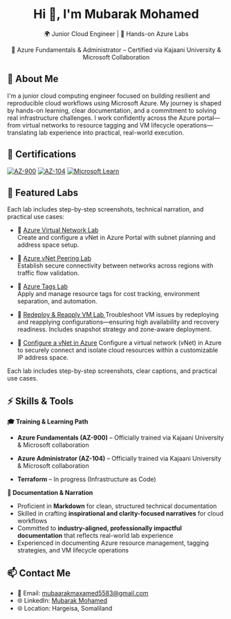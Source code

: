 
<h1 align="center">Hi 👋, I'm Mubarak Mohamed</h1> 
<p align="center">🌍 Junior Cloud Engineer | 🧪 Hands-on Azure Labs</p>
<p align="center">📘 Azure Fundamentals & Administrator – Certified via Kajaani University & Microsoft Collaboration </p>

## 🧠 About Me 
I'm a junior cloud computing engineer focused on building resilient and reproducible cloud workflows using Microsoft Azure. My journey is shaped by hands-on learning, clear documentation, and a commitment to solving real infrastructure challenges. I work confidently across the Azure portal—from virtual networks to resource tagging and VM lifecycle operations—translating lab experience into practical, real-world execution.

  ## 🏅 Certifications 

[![AZ-900](https://img.shields.io/badge/AZ--900-Trained-blue)](https://approval.edukamu.fi/v2/?code=TVRSaVpUSTFNbVJpTTJKbE9UQXdPREV6WkRNMVpHWTVOekJpWWpCbFlqVTZWVEpHYzJSSFZtdFlNVGxzZUdWTVZIZHBVa0ZWZWpOWlJqbEdaRTFvY1hWQ2RtaE9ZbFJ1TDNKblpYazBRMXB2VlRGWmRXbE9jR2x6VEd0RVVGQjFVbUZVU0hsNFVEVmtNM2gyY21oSGQwRnJXbkZDV1hGaGNXRkNSM3A0YVVOdFJucFVSVFIzZERSb2RHTTk=)
[![AZ-104](https://img.shields.io/badge/AZ--104-Trained-blue)](https://approval.edukamu.fi/v2/?code=TUdWaU1qZ3dORE0yTmpVMllqRTJNRE5qTUdWaVltVXlaams0WVdNd00yWTZWVEpHYzJSSFZtdFlNVGwzYzFvNVl6bHRZMmgyWW1Gd2R5OU9la1ZTVkRWWWJGRkhTbXBwVlZSWE1sYzVRbUpKTmxvd1JUbDVOazgyWW1SNmRGYzRjRVZOUTFGSlpuQTNTRWR5VkdsUFJVOUZUV1JsZGtsWk1EVjJOVGxaVWpGSk9XRnFkamM1TlhoSE1Fazk=)
[![Microsoft Learn](https://img.shields.io/badge/Microsoft%20Learn-Badge%20Earned-success)](https://learn.microsoft.com/en-gb/users/mubarakmaxamed-2574/achievements/9yg2fzsu)
## 🧪 Featured Labs

Each lab includes step-by-step screenshots, technical narration, and practical use cases:

- 🔹 [Azure Virtual Network Lab](https://github.com/Mubaarak1-git/Azure-VN-lab) <br>Create and configure a vNet in Azure Portal with subnet planning and address space setup. 
- 🔹 [Azure vNet Peering Lab](https://github.com/Mubaarak1-git/Azure-VNet-Peering-Lab) <br>Establish secure connectivity between networks across regions with traffic flow validation. 
- 🔹 [Azure Tags Lab](https://github.com/Mubaarak1-git/Azure-Tags-Lab) <br>Apply and manage resource tags for cost tracking, environment separation, and automation.
  
- 🔹 [Redeploy & Reapply VM Lab ](https://github.com/Mubaarak1-git/Redeploy-Reapply-VM-Lab-.git) Troubleshoot VM issues by redeploying and reapplying configurations—ensuring high availability and recovery readiness. Includes snapshot strategy and zone-aware deployment.

- 🔹 [Configure a vNet in Azure](https://github.com/Mubaarak1-git/AzureLab-Configure-vNet-Subnet.git) Configure a virtual network (vNet) in Azure to securely connect and isolate cloud resources within a customizable IP address space.


Each lab includes step-by-step screenshots, clear captions, and practical use cases.
## ⚡ Skills & Tools
 **🎓 Training & Learning Path**
- **Azure Fundamentals (AZ-900)** – Officially trained via Kajaani University & Microsoft collaboration

- **Azure Administrator (AZ-104)** – Officially trained via Kajaani University & Microsoft collaboration

- **Terraform** – In progress (Infrastructure as Code)


**📝 Documentation & Narration**  
- Proficient in **Markdown** for clean, structured technical documentation  
- Skilled in crafting **inspirational and clarity-focused narratives** for cloud workflows  
- Committed to **industry-aligned, professionally impactful documentation** that reflects real-world lab experience  
- Experienced in documenting Azure resource management, tagging strategies, and VM lifecycle operations
## 📫 Contact Me

- 📧 Email: mubaarakmaxamed5583@gmail.com
- 🌐 LinkedIn: [Mubarak Mohamed](https://www.linkedin.com/in/mubarak-mohamed-81bb16209/)
- 🌐 Location: Hargeisa, Somaliland  

<!-- 
<p align="center">
  <img src="https://komarev.com/ghpvc/?username=Mubaarak1-git&style=for-the-badge&color=blue" alt="Profile views"/>
</p> -->






<!---
Mubaarak1-git/Mubaarak1-git is a ✨ special ✨ repository because its `README.md` (this file) appears on your GitHub profile.
You can click the Preview link to take a look at your changes.
--->
